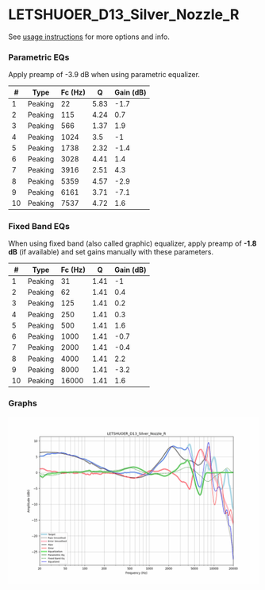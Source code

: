 # LETSHUOER_D13_Silver_Nozzle_R
See [usage instructions](https://github.com/jaakkopasanen/AutoEq#usage) for more options and info.

### Parametric EQs
Apply preamp of -3.9 dB when using parametric equalizer.

|   # | Type    |   Fc (Hz) |    Q |   Gain (dB) |
|-----|---------|-----------|------|-------------|
|   1 | Peaking |        22 | 5.83 |        -1.7 |
|   2 | Peaking |       115 | 4.24 |         0.7 |
|   3 | Peaking |       566 | 1.37 |         1.9 |
|   4 | Peaking |      1024 | 3.5  |        -1   |
|   5 | Peaking |      1738 | 2.32 |        -1.4 |
|   6 | Peaking |      3028 | 4.41 |         1.4 |
|   7 | Peaking |      3916 | 2.51 |         4.3 |
|   8 | Peaking |      5359 | 4.57 |        -2.9 |
|   9 | Peaking |      6161 | 3.71 |        -7.1 |
|  10 | Peaking |      7537 | 4.72 |         1.6 |

### Fixed Band EQs
When using fixed band (also called graphic) equalizer, apply preamp of **-1.8 dB** (if available) and set gains manually with these parameters.

|   # | Type    |   Fc (Hz) |    Q |   Gain (dB) |
|-----|---------|-----------|------|-------------|
|   1 | Peaking |        31 | 1.41 |        -1   |
|   2 | Peaking |        62 | 1.41 |         0.4 |
|   3 | Peaking |       125 | 1.41 |         0.2 |
|   4 | Peaking |       250 | 1.41 |         0.3 |
|   5 | Peaking |       500 | 1.41 |         1.6 |
|   6 | Peaking |      1000 | 1.41 |        -0.7 |
|   7 | Peaking |      2000 | 1.41 |        -0.4 |
|   8 | Peaking |      4000 | 1.41 |         2.2 |
|   9 | Peaking |      8000 | 1.41 |        -3.2 |
|  10 | Peaking |     16000 | 1.41 |         1.6 |

### Graphs
![](./LETSHUOER_D13_Silver_Nozzle_R.png)
